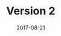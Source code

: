 ---
title: "Version 2"
description: "Lorem Ipsum Dolor Sit Amet"
date: "2017-08-21"
contact: "jgruen@mozilla.com"

product:
  -
    name: "My First Project v2"
    icon: "./images/icon.svg"
    hero:
      -
        title: "Kommandr"
        text: "Hundreds of simple commands, right at your fingertips."
        cta: "Get the Extension"
        image: "./images/splash-screen.png"
    facets:
      -
        title: "At your service"
        text: "Just start typing. Kommandr will start making suggestions. From screenshots, to notes, to bookmarks. Do at all with a few taps of the keyboard."
        image: "./images/splash-screen-2.png"
      -
        title: "Here Comes Everybody"
        text: "Integrate with all your favorite apps. Want a send a message with Facebook, or save a page to Evernote? We've got you covered?"
        image: "./images/splash-screen-3.png"
      -
        title: "Keep Connected"
        text: "Kommandr makes it easy to send sites and files to all your devices so they're there when you need them."
        image: "./images/splash-screen-4.png"
---